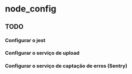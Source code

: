 # node_config
## TODO
### Configurar o jest
### Configurar o serviço de upload
### Configurar o serviço de captação de erros (Sentry)
